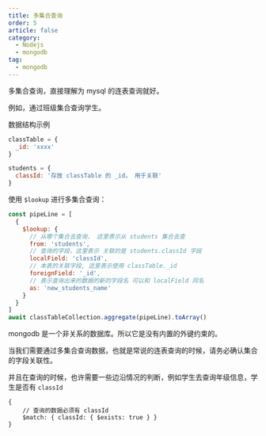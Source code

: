 ```yaml
---
title: 多集合查询
order: 5
article: false
category:
  - Nodejs
  - mongodb
tag:
  - mongodb
---
```


多集合查询，直接理解为 mysql 的连表查询就好。

例如，通过班级集合查询学生。

数据结构示例

```javascript
classTable = {
  _id: 'xxxx'
}

students = {
  classId: '存放 classTable 的 _id， 用于关联'
}
```

使用 `$lookup` 进行多集合查询：

```javascript
const pipeLine = [
  {
    $lookup: {
      // 从哪个集合去查询， 这里表示从 students 集合去查
      from: 'students',
      // 查询的字段，这里表示 关联的是 students.classId 字段
      localField: 'classId',
      // 本表的关联字段, 这里表示使用 classTable._id
      foreignField: '_id',
      // 表示查询出来的数据的新的字段名 可以和 localField 同名
      as: 'new_students_name'
    }
  }
]
await classTableCollection.aggregate(pipeLine).toArray()
```


mongodb 是一个非关系的数据库。所以它是没有内置的外键约束的。

当我们需要通过多集合查询数据，也就是常说的连表查询的时候，请务必确认集合的字段关联性。

并且在查询的时候，也许需要一些边沿情况的判断，例如学生去查询年级信息，学生是否有 `classId`

```text
{
    // 查询的数据必须有 classId
    $match: { classId: { $exists: true } }
}
```
